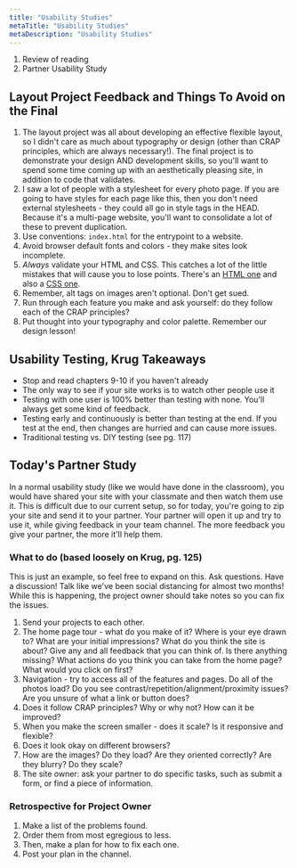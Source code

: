 ```yaml
---
title: "Usability Studies"
metaTitle: "Usability Studies"
metaDescription: "Usability Studies"
---
```


1. Review of reading
1. Partner Usability Study

## Layout Project Feedback and Things To Avoid on the Final
1. The layout project was all about developing an effective flexible layout, so I didn't care as much about typography or design (other than CRAP principles, which are always necessary!). The final project is to demonstrate your design AND development skills, so you'll want to spend some time coming up with an aesthetically pleasing site, in addition to code that validates.
1. I saw a lot of people with a stylesheet for every photo page. If you are going to have styles for each page like this, then you don't need external stylesheets - they could all go in style tags in the HEAD. Because it's a multi-page website, you'll want to consolidate a lot of these to prevent duplication.
1. Use conventions: `index.html` for the entrypoint to a website.
1. Avoid browser default fonts and colors - they make sites look incomplete.
1. *Always* validate your HTML and CSS. This catches a lot of the little mistakes that will cause you to lose points. There's an <a href="https://validator.w3.org/" target="_blank">HTML one</a> and also a <a href="https://jigsaw.w3.org/css-validator/#validate_by_input" target="_blank">CSS one</a>.
1. Remember, alt tags on images aren't optional. Don't get sued.
1. Run through each feature you make and ask yourself: do they follow each of the CRAP principles?
1. Put thought into your typography and color palette. Remember our design lesson!

## Usability Testing, Krug Takeaways
- Stop and read chapters 9-10 if you haven't already
- The only way to see if your site works is to watch other people use it
- Testing with one user is 100% better than testing with none. You'll always get some kind of feedback.
- Testing early and continuously is better than testing at the end. If you test at the end, then changes are hurried and can cause more issues.
- Traditional testing vs. DIY testing (see pg. 117)

## Today's Partner Study
In a normal usability study (like we would have done in the classroom), you would have shared your site with your classmate and then watch them use it. This is difficult due to our current setup, so for today, you're going to zip your site and send it to your partner. Your partner will open it up and try to use it, while giving feedback in your team channel. The more feedback you give your partner, the more it'll help them.

### What to do (based loosely on Krug, pg. 125)
This is just an example, so feel free to expand on this. Ask questions. Have a discussion! Talk like we've been social distancing for almost two months! While this is happening, the project owner should take notes so you can fix the issues.
 
1. Send your projects to each other.
1. The home page tour - what do you make of it? Where is your eye drawn to? What are your initial impressions? What do you think the site is about? Give any and all feedback that you can think of. Is there anything missing? What actions do you think you can take from the home page? What would you click on first? 
1. Navigation - try to access all of the features and pages. Do all of the photos load? Do you see contrast/repetition/alignment/proximity issues? Are you unsure of what a link or button does?
1. Does it follow CRAP principles? Why or why not? How can it be improved?
1. When you make the screen smaller - does it scale? Is it responsive and flexible?
1. Does it look okay on different browsers?
1. How are the images? Do they load? Are they oriented correctly? Are they blurry? Do they scale?
1. The site owner: ask your partner to do specific tasks, such as submit a form, or find a piece of information.

### Retrospective for Project Owner
1. Make a list of the problems found.
1. Order them from most egregious to less.
1. Then, make a plan for how to fix each one.
1. Post your plan in the channel.
